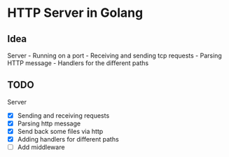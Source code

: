 # HTTP Server in Golang

## Idea

Server
    - Running on a port
    - Receiving and sending tcp requests
    - Parsing HTTP message
    - Handlers for the different paths

## TODO

Server
- [x] Sending and receiving requests
- [x] Parsing http message
- [x] Send back some files via http
- [x] Adding handlers for different paths
- [ ] Add middleware
